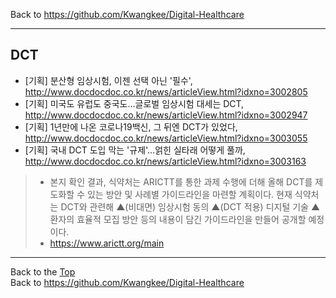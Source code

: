 Back to https://github.com/Kwangkee/Digital-Healthcare
***

## DCT
- [기획] 분산형 임상시험, 이젠 선택 아닌 '필수', http://www.docdocdoc.co.kr/news/articleView.html?idxno=3002805 
- [기획] 미국도 유럽도 중국도…글로벌 임상시험 대세는 DCT, http://www.docdocdoc.co.kr/news/articleView.html?idxno=3002947  
- [기획] 1년만에 나온 코로나19백신, 그 뒤엔 DCT가 있었다, http://www.docdocdoc.co.kr/news/articleView.html?idxno=3003055 
- [기획] 국내 DCT 도입 막는 '규제'…얽힌 실타래 어떻게 풀까, http://www.docdocdoc.co.kr/news/articleView.html?idxno=3003163

>- 본지 확인 결과, 식약처는 ARICTT를 통한 과제 수행에 더해 올해 DCT를 제도화할 수 있는 방안 및 사례별 가이드라인을 마련할 계획이다. 현재 식약처는 DCT와 관련해 ▲(비대면) 임상시험 동의 ▲(DCT 적용) 디지털 기술 ▲환자의 효율적 모집 방안 등의 내용이 담긴 가이드라인을 만들어 공개할 예정이다.
>- https://www.arictt.org/main




***
Back to the [Top](#papers)  
Back to https://github.com/Kwangkee/Digital-Healthcare
